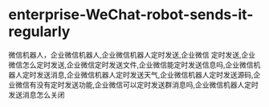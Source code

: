 # enterprise-WeChat-robot-sends-it-regularly
微信机器人，企业微信机器人,企业微信机器人定时发送,企业微信 定时发送,企业微信怎么定时发送,企业微信定时发送文件,企业微信能定时发送信息吗,企业微信机器人定时发送消息,企业微信机器人定时发送天气,企业微信机器人定时发送源码,企业微信有没有定时发送功能,企业微信可以定时发送群消息吗,企业微信机器人定时发送消息怎么关闭
